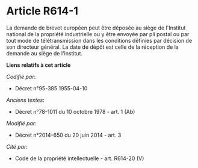 # Article R614-1

La demande de brevet européen peut être déposée au siège de l'Institut national de la propriété industrielle ou y être
envoyée par pli postal ou par tout mode de télétransmission dans les conditions définies par décision de son directeur
général. La date de dépôt est celle de la réception de la demande au siège de l'institut.

**Liens relatifs à cet article**

_Codifié par_:

  - Décret n°95-385 1955-04-10

_Anciens textes_:

  - Décret n°78-1011 du 10 octobre 1978 - art. 1 (Ab)

_Modifié par_:

  - Décret n°2014-650 du 20 juin 2014 - art. 3

_Cité par_:

  - Code de la propriété intellectuelle - art. R614-20 (V)
